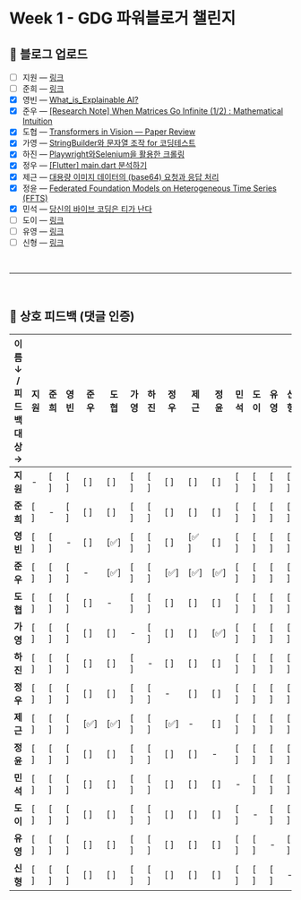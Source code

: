 # Week 1 - GDG 파워블로거 챌린지

## 📝 블로그 업로드
- [ ] 지원 — [링크]()
- [ ] 준희 — [링크]()
- [x] 영빈 — [What_is_Explainable AI?](https://velog.io/@lzcuro/%EC%84%A4%EB%AA%85-%EA%B0%80%EB%8A%A5%ED%95%9C-AI%EC%97%90-%EB%8C%80%ED%95%B4)
- [x] 준우 — [[Research Note] When Matrices Go Infinite (1/2) : Mathematical Intuition](https://velog.io/@melon-chicken/Research-Note-When-Matrices-Go-Infinite-12-Mathematical-Intuition)
- [x] 도협 — [Transformers in Vision — Paper Review](https://medium.com/@dohyeoplim/transformers-in-vision-paper-review-861da5888956)
- [x] 가영 — [StringBuilder와 문자열 조작 for 코딩테스트](https://velog.io/@no-glass-otacku/StringBuilder%EC%99%80-%EB%AC%B8%EC%9E%90%EC%97%B4-%EC%A1%B0%EC%9E%91)
- [x] 하진 — [Playwright와Selenium을 활용한 크롤링](https://pajingi.tistory.com/1)
- [x] 정우 — [[Flutter] main.dart 분석하기](https://velog.io/@yjw326/Flutter-main.dart-%EB%B6%84%EC%84%9D%ED%95%98%EA%B8%B0)
- [x] 제근 — [대용량 이미지 데이터의 (base64) 요청과 응답 처리](https://cndowy21.tistory.com/52)
- [x] 정윤 — [Federated Foundation Models on Heterogeneous Time Series (FFTS)](https://velog.io/@itisyijy/Review-Federated-Foundation-Models-on-Heterogeneous-Time-Series-FFTS-hogo6nsh)
- [x] 민석 — [당신의 바이브 코딩은 티가 난다](https://blog.naver.com/beaprotagonist/224024980141)
- [ ] 도이 — [링크]()
- [ ] 유영 — [링크]()
- [ ] 신형 — [링크]()

<br>

---

<br>

## 💬 상호 피드백 (댓글 인증)

| 이름 ↓ / 피드백 대상 → | 지원  | 준희  | 영빈  | 준우  | 도협  | 가영  | 하진  | 정우  | 제근  | 정윤  | 민석  | 도이  | 유영  | 신형  |
| --------------- | --- | --- | --- | --- | --- | --- | --- | --- | --- | --- | --- | --- | --- | --- |
| **지원**          | -   | [ ] | [ ] | [ ] | [ ] | [ ] | [ ] | [ ] | [ ] | [ ] | [ ] | [ ] | [ ] | [ ] |
| **준희**          | [ ] | -   | [ ] | [ ] | [ ] | [ ] | [ ] | [ ] | [ ] | [ ] | [ ] | [ ] | [ ] | [ ] |
| **영빈**          | [ ] | [ ] | -   | [ ] | [✅] | [ ] | [ ] | [ ] | [✅ ] | [ ] | [ ] | [ ] | [ ] | [ ] |
| **준우**          | [ ] | [ ] | [ ] | -   | [✅] | [ ] | [ ] | [✅] | [✅] | [✅] | [ ] | [ ] | [ ] | [ ] |
| **도협**          | [ ] | [ ] | [ ] | [ ] | -   | [ ] | [ ] | [ ] | [ ] | [ ] | [ ] | [ ] | [ ] | [ ] |
| **가영**          | [ ] | [ ] | [ ] | [ ] | [ ] | -   | [ ] | [ ] | [ ] | [✅] | [ ] | [ ] | [ ] | [ ] |
| **하진**          | [ ] | [ ] | [ ] | [ ] | [ ] | [ ] | -   | [ ] | [ ] | [ ] | [ ] | [ ] | [ ] | [ ] |
| **정우**          | [ ] | [ ] | [ ] | [ ] | [ ] | [ ] | [ ] | -   | [ ] | [ ] | [ ] | [ ] | [ ] | [ ] |
| **제근**          | [ ] | [ ] | [ ] | [✅] | [✅] | [ ] | [ ] | [✅] | -   | [ ] | [ ] | [ ] | [ ] | [ ] |
| **정윤**          | [ ] | [ ] | [ ] | [ ] | [ ] | [ ] | [ ] | [ ] | [ ] | -   | [ ] | [ ] | [ ] | [ ] |
| **민석**          | [ ] | [ ] | [ ] | [ ] | [ ] | [ ] | [ ] | [ ] | [ ] | [ ] | -   | [ ] | [ ] | [ ] |
| **도이**          | [ ] | [ ] | [ ] | [ ] | [ ] | [ ] | [ ] | [ ] | [ ] | [ ] | [ ] | -   | [ ] | [ ] |
| **유영**          | [ ] | [ ] | [ ] | [ ] | [ ] | [ ] | [ ] | [ ] | [ ] | [ ] | [ ] | [ ] | -   | [ ] |
| **신형**          | [ ] | [ ] | [ ] | [ ] | [ ] | [ ] | [ ] | [ ] | [ ] | [ ] | [ ] | [ ] | [ ] | -   |
